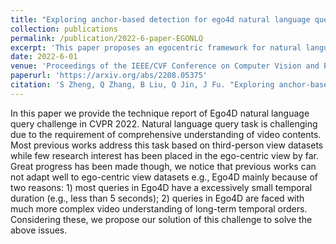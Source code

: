 ```yaml
---
title: "Exploring anchor-based detection for ego4d natural language query"
collection: publications
permalink: /publication/2022-6-paper-EGONLQ
excerpt: 'This paper proposes an egocentric framework for natural language query.'
date: 2022-6-01
venue: 'Proceedings of the IEEE/CVF Conference on Computer Vision and Pattern Recognition Workshop 2022'
paperurl: 'https://arxiv.org/abs/2208.05375'
citation: 'S Zheng, Q Zhang, B Liu, Q Jin, J Fu. "Exploring anchor-based detection for ego4d natural language query." <i>2022 Proceedings of the IEEE/CVF Conference on Computer Vision and Pattern Recognition Workshop</i>. '
---
```

In this paper we provide the technique report of Ego4D natural language query challenge in CVPR 2022. Natural language query task is challenging due to the requirement of comprehensive understanding of video contents. Most previous works address this task based on third-person view datasets while few research interest has been placed in the ego-centric view by far. Great progress has been made though, we notice that previous works can not adapt well to ego-centric view datasets e.g., Ego4D mainly because of two reasons: 1) most queries in Ego4D have a excessively small temporal duration (e.g., less than 5 seconds); 2) queries in Ego4D are faced with much more complex video understanding of long-term temporal orders. Considering these, we propose our solution of this challenge to solve the above issues.
